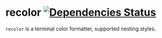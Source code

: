 recolor [![Dependencies Status](https://david-dm.org/firede/recolor.png)](https://david-dm.org/firede/recolor)
===

`recolor` is a terminal color formatter, supported nesting styles.
